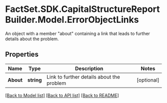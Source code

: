 # FactSet.SDK.CapitalStructureReportBuilder.Model.ErrorObjectLinks
An object with a member \"about\" containing a link that leads to further details about the problem.

## Properties

Name | Type | Description | Notes
------------ | ------------- | ------------- | -------------
**About** | **string** | Link to further details about the problem | [optional] 

[[Back to Model list]](../README.md#documentation-for-models) [[Back to API list]](../README.md#documentation-for-api-endpoints) [[Back to README]](../README.md)

